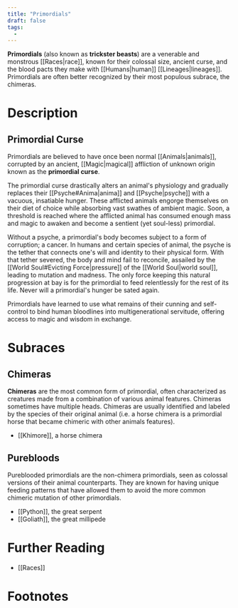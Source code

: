 ```yaml
---
title: "Primordials"
draft: false
tags:
  - 
---
```


**Primordials** (also known as **trickster beasts**) are a venerable and monstrous [[Races|race]], known for their colossal size, ancient curse, and the blood pacts they make with [[Humans|human]] [[Lineages|lineages]]. Primordials are often better recognized by their most populous subrace, the chimeras.

# Description

## Primordial Curse
Primordials are believed to have once been normal [[Animals|animals]], corrupted by an ancient, [[Magic|magical]] affliction of unknown origin known as the **primordial curse**. 

The primordial curse drastically alters an animal's physiology and gradually replaces their [[Psyche#Anima|anima]] and [[Psyche|psyche]] with a vacuous, insatiable hunger. These afflicted animals engorge themselves on their diet of choice while absorbing vast swathes of ambient magic. Soon, a threshold is reached where the afflicted animal has consumed enough mass and magic to awaken and become a sentient (yet soul-less) primordial.

Without a psyche, a primordial's body becomes subject to a form of corruption; a cancer. In humans and certain species of animal, the psyche is the tether that connects one's will and identity to their physical form. With that tether severed, the body and mind fail to reconcile, assailed by the [[World Soul#Evicting Force|pressure]] of the [[World Soul|world soul]], leading to mutation and madness. The only force keeping this natural progression at bay is for the primordial to feed relentlessly for the rest of its life. Never will a primordial's hunger be sated again. 

Primordials have learned to use what remains of their cunning and self-control to bind human bloodlines into multigenerational servitude, offering access to magic and wisdom in exchange.

# Subraces
## Chimeras 
**Chimeras** are the most common form of primordial, often characterized as creatures made from a combination of various animal features. Chimeras sometimes have multiple heads. Chimeras are usually identified and labeled by the species of their original animal (i.e. a horse chimera is a primordial horse that became chimeric with other animals features).

- [[Khimore]], a horse chimera

## Purebloods
Pureblooded primordials are the non-chimera primordials, seen as colossal versions of their animal counterparts. They are known for having unique feeding patterns that have allowed them to avoid the more common chimeric mutation of other primordials.
- [[Python]], the great serpent
- [[Goliath]], the great millipede

# Further Reading
- [[Races]]

# Footnotes
